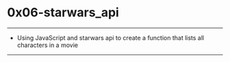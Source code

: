 # 0x06-starwars_api

---

* Using JavaScript and starwars api to create a function that lists all
  characters in a movie

---
